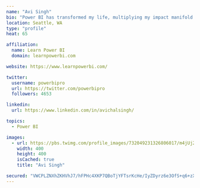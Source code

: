 ```yaml
---
name: "Avi Singh"
bio: "Power BI has transformed my life, multiplying my impact manifold. Now I am on a mission to spread the word and share the knowledge"
location: Seattle, WA
type: "profile"
heat: 65

affiliation:
  name: Learn Power BI
  domain: learnpowerbi.com

website: https://www.learnpowerbi.com/

twitter:
  username: powerbipro
  url: https://twitter.com/powerbipro
  followers: 4653

linkedin:
  url: https://www.linkedin.com/in/avichalsingh/

topics:
  - Power BI

images:
  - url: https://pbs.twimg.com/profile_images/732049231326806017/m4jUj2Lu_400x400.jpg
    width: 400
    height: 400
    isCached: true
    title: "Avi Singh"

secured: "VWCPLZNXhZKHVhJ7/hFPHc4XKP7QBoTjYFTsrKcHe/IyZDyrz6e3OfS+q6+zXJIZRJQ4WFteV+9vKYQtbXvLW13+2Xm2uQsNuQymvBJNB9I9JjsMh5FyJB31GmvOVKOdyKa4AukIxI1yHXRuSrWoiS7KwDUnvI6p2B3CQ2j/CgxgwExdyfC5217Oe//OyahDvOMmMHkEfINoQowiYBCMJvXs3U+TTlAAcKTgQBbMySh6SY8rrKycMaWAo5By8L29IGDYGbv56W/dMoTEhv4CgECig4CPmSEmya3+Aekaoxe+E7rvmpfMw6+rzhHJlbja+mVcDHCp9LvE9XVCyCdnUOeXkfXA6NrRuJguSfWSi+rSfeI2QtY4genV9LxfHUc/+qQ1mqMrKYNBkqO0UBjJvo7n3nKPGpW/3yea2wyWc+c=;jW6g+jJ5b6YAePTnFso8ug=="
---
```


